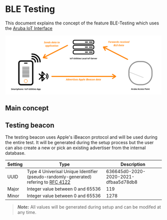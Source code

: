# BLE Testing

This document explains the concept of the feature BLE-Testing which uses the [Aruba IoT Interface](../aruba/aruba_iot_concepts_and_configuration.md)

![Concept of BLE-Testing](https://github.com/FluegelsApps/iot-utilities/raw/documentation-dev/docs/images/ble_testing_graphic.png)

## Main concept

## Testing beacon

The testing beacon uses Apple's iBeacon protocol and will be used during the entire test. It will be generated during the setup process but the user can also create a new or pick an existing advertiser from the internal database.

|Setting|Type|Description|
|-|-|-|
|UUID|Type 4 Univerisal Unique Identifier (pseudo-randomly-generated) refering to [RFC 4122](https://www.ietf.org/rfc/rfc4122.txt)|636645d0-2020-2020-2021-dfbaa5d78db8|
|Major|Integer value between 0 and 65536|119|
|Minor|Integer value between 0 and 65536|1278|

> **_Note:_** All values will be generated during setup and can be modifed at any time.
